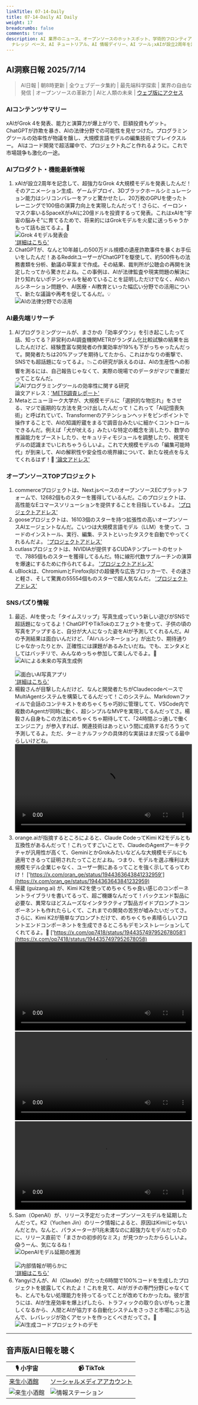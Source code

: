 ```yaml
---
linkTitle: 07-14-Daily
title: 07-14-Daily AI Daily
weight: 17
breadcrumbs: false
comments: true
description: AI 業界のニュース、オープンソースのホットスポット、学術的フロンティア、ビッグ V の意見を毎日厳選。AI 情報、AI デイリー、AI
  ナレッジ ベース、AI チュートリアル、AI 情報デイリー、AI ツール;xAIが設立2周年を記念して、超強力なGrok 4大規模モデルを発表したんだ！そのアニメーション生成、ゲームデプロイ、3Dブラックホールシミュレーション能力はシリコンバレーをアッと驚かせたし、20万枚のGPUを使ったトレーニングで100倍の演算力向上を実現したんだって！さらに、イーロン・マスク率いるSpaceXがxAIに20億ドルを投資するって発表。これはxAIを"宇宙の脳みそ"に育てるためで、将来的にはGrokモデルを火星に送っちゃうかもって話も出てるよ。🚀
---
```

## AI洞察日報 2025/7/14

> AI日報 | 朝8時更新 | 全ウェブデータ集約 | 最先端科学探索 | 業界の自由な発信 | オープンソースの革新力 | AIと人類の未来 | [ウェブ版にアクセス](https://ai.hubtoday.app/)

### AIコンテンツサマリー

xAIがGrok 4を発表、能力と演算力が爆上がりで、巨額投資もゲット。
ChatGPTが詐欺を暴き、AIの法律分野での可能性を見せつけた。プログラミングツールの効率性が物議を醸し、大規模言語モデルの編集技術でブレイクスルー。
AIはコード開発で超活躍中で、プロジェクト丸ごと作れるように。これで市場競争も激化の一途。

### AIプロダクト・機能最新情報
1.  xAIが設立2周年を記念して、超強力なGrok 4大規模モデルを発表したんだ！そのアニメーション生成、ゲームデプロイ、3Dブラックホールシミュレーション能力はシリコンバレーをアッと驚かせたし、20万枚のGPUを使ったトレーニングで100倍の演算力向上を実現したんだって！さらに、イーロン・マスク率いるSpaceXがxAIに20億ドルを投資するって発表。これはxAIを"宇宙の脳みそ"に育てるためで、将来的にはGrokモデルを火星に送っちゃうかもって話も出てるよ。🚀
    <br/> ![Grok 4モデル発表会](https://cdn.jsdmirror.com/gh/justlovemaki/imagehub@main/images/2025/07/news_01k0264zgse2w8swhpffenh5fw.avif) <br/>
    ['詳細はこちら'](https://mp.weixin.qq.com/s?__biz=MzI3MTA0MTk1MA==&mid=2652609087&idx=1&sn=0417e70d99c452b888aa3261787c217d)
2.  ChatGPTが、なんと10年越しの500万ドル規模の遺産詐欺事件を暴くお手伝いをしたんだ！あるRedditユーザーがChatGPTを駆使して、約500件もの法務書類を分析、動議の草案まで作成。その結果、裁判所が公聴会の再開を決定したってから驚きだよね。この事例は、AIが法律監査や現実問題の解決に計り知れないポテンシャルを秘めていることを証明しただけでなく、AIのハルシネーション問題や、AI医療・AI教育といった幅広い分野での活用について、新たな議論や再考を促してるんだ。💡
    <br/> ![AIの法律分野での活用](https://cdn.jsdmirror.com/gh/justlovemaki/imagehub@main/images/2025/07/news_01k02650vvebk9ytxkfq3v0xxn.avif) <br/>

### AI最先端リサーチ
1.  AIプログラミングツールが、まさかの「効率ダウン」を引き起こしたって話、知ってる？非営利のAI調査機関METRがランダム化比較試験の結果を出したんだけど、経験豊富な開発者の作業効率が19%も下がっちゃったんだって。開発者たちは20%アップを期待してたから、これはかなりの衝撃で、SNSでも超話題になってるよ。📉この研究が訴えるのは、AIの生産性への影響を測るには、自己報告じゃなくて、実際の現場でのデータがマジで重要だってことなんだ。
    <br/> ![AIプログラミングツールの効率性に関する研究](https://cdn.jsdmirror.com/gh/justlovemaki/imagehub@main/images/2025/07/news_01k02652sdfwe9qkxz3qdn94jn.avif) <br/>
    論文アドレス：['METR調査レポート'](https://www.jiqizhixin.com/articles/2025-07-13-3)
2.  Metaとニューヨーク大学が、大規模モデルに「選択的な物忘れ」をさせる、マジで画期的な方法を見つけ出したんだって！これって「AI記憶喪失術」と呼ばれていて、Transformerのアテンションヘッドをピンポイントで操作することで、AIの知識貯蔵をまるで調音台みたいに細かくコントロールできるんだ。例えば「犬が吠える」みたいな特定の概念を消したり、数学の推論能力をブーストしたり、セキュリティモジュールを調整したり、視覚モデルの認識までいじれちゃうらしいよ。これで大規模モデルの「編集可能時代」が到来して、AIの解釈性や安全性の境界線について、新たな視点を与えてくれるはず！🤯
    ['論文アドレス'](https://www.arxiv.org/pdf/2506.17052)

### オープンソースTOPプロジェクト
1.  commerceプロジェクトは、Next.jsベースのオープンソースECプラットフォームで、12682個ものスターを獲得しているんだ。このプロジェクトは、高性能なEコマースソリューションを提供することを目指しているよ。
    ['プロジェクトアドレス'](https://github.com/vercel/commerce)
2.  gooseプロジェクトは、16103個のスターを持つ拡張性の高いオープンソースAIエージェントなんだ。こいつは大規模言語モデル（LLM）を使って、コードのインストール、実行、編集、テストといったタスクを自動でやってくれるんだよ。
    ['プロジェクトアドレス'](https://github.com/block/goose)
3.  cutlassプロジェクトは、NVIDIAが提供するCUDAテンプレートのセットで、7885個ものスターを獲得してるんだ。特に線形代数サブルーチンの演算を爆速にするために作られてるよ。
    ['プロジェクトアドレス'](https://github.com/NVIDIA/cutlass)
4.  uBlockは、ChromiumとFirefox向けの超優秀な広告ブロッカーで、その速さと軽さ、そして驚異の55554個ものスターで超人気なんだ。
    ['プロジェクトアドレス'](https://github.com/gorhill/uBlock)

### SNSバズり情報
1.  最近、AIを使った「タイムスリップ」写真生成っていう新しい遊びがSNSで超話題になってるよ！ChatGPTやTikTokのエフェクトを使って、子供の頃の写真をアップすると、自分が大人になった姿をAIが予測してくれるんだ。AIの予測結果は面白いんだけど、「AIハルシネーション」が出たり、期待通りじゃなかったりとか、正確性には課題があるみたいだね。でも、エンタメとしてはバッチリで、みんなめっちゃ参加して楽しんでるよ。📸
    <br/> ![AIによる未来の写真生成例](https://cdn.jsdmirror.com/gh/justlovemaki/imagehub@main/images/2025/07/news_01k02654g3esa95v0j85r2pqfm.avif) <br/>
    <br/> ![面白いAI写真アプリ](https://cdn.jsdmirror.com/gh/justlovemaki/imagehub@main/images/2025/07/news_01k026568qfpy8x8pa9zk2rp13.avif) <br/>
    ['詳細はこちら'](https://mp.weixin.qq.com/s?__biz=MzIzNjc1NzUzMw==&mid=2247809745&idx=3&sn=b455da483fad293e9d2d03420bd824ee)
2.  楊毅さんが目撃したんだけど、なんと開発者たちがClaudecodeベースでMultiAgentシステムを構築してるんだって！このシステム、Markdownファイルで会話のコンテキストをめちゃくちゃ巧妙に管理してて、VSCode内で複数のAgentが同時に動く、超シンプルなMVPを実現してるんだってさ。楊毅さん自身もこの方法にめちゃくちゃ期待してて、「24時間ぶっ通しで働くエンジニア」が参入すれば、関連技術はあっという間に成熟するだろうって予測してるよ。ただ、ターミナルフックの具体的な実装はまだ探ってる最中らしいけどね。
    <video src="https://video.twimg.com/amplify_video/1944391220429774848/vid/avc1/720x1278/6kwmHQRYTz9RcIkt.mp4?tag=14" controls="controls" width="100%"></video>
3.  orange.aiが指摘するところによると、Claude CodeってKimi K2モデルとも互換性があるんだって！これってすごいことで、ClaudeのAgentアーキテクチャが汎用性が高くて、GeminiとかGrokみたいなどんな大規模モデルにも適用できるって証明されたってことだよね。つまり、モデルを選ぶ権利は大規模モデル企業じゃなく、ユーザー側にあるってことを強く示してるってわけ！
    ['https://x.com/oran_ge/status/1944363643841232959'](https://x.com/oran_ge/status/1944363643841232959)
4.  帰蔵 (guizang.ai) が、Kimi K2を使ってめちゃくちゃ良い感じのコンポーネントライブラリを書いてるって、超ご機嫌なんだって！バックエンド製品に必要な、異常なほどスムーズなインタラクティブ製品ガイドプロンプトコンポーネントも作れたらしくて、これまでの開発の苦労が嘘みたいだってさ。さらに、Kimi K2が簡単なプロンプトだけで、めちゃくちゃ素晴らしいフロントエンドコンポーネントを生成できるところもデモンストレーションしてくれてるよ。🎉
    ['https://x.com/op7418/status/1944357497952678058'](https://x.com/op7418/status/1944357497952678058)
    <video src="https://cdn.jsdmirror.com/gh/justlovemaki/imagehub@main/images/2025/07/news_01k0265apbepq80ske6cw13dke.mp4" controls="controls" width="100%"></video>
    <video src="https://cdn.jsdmirror.com/gh/justlovemaki/imagehub@main/images/2025/07/news_01k0265ez2fhdaefrr0q637b8c.mp4" controls="controls" width="100%"></video>
    <video src="https://cdn.jsdmirror.com/gh/justlovemaki/imagehub@main/images/2025/07/news_01k0265pg2fj5vg82myj37zc8j.mp4" controls="controls" width="100%"></video>
5.  Sam（OpenAI）が、リリース予定だったオープンソースモデルを延期したんだって。K2（Yuchen Jin）のリーク情報によると、原因はKimiじゃないんだとか。なんと、パラメーターが1兆未満なのに超強力なモデルだったのに、リリース直前で「まさかの初歩的なミス」が見つかったかららしいよ。😱うーん、気になるね！
    <br/> ![OpenAIモデル延期の推測](https://cdn.jsdmirror.com/gh/justlovemaki/imagehub@main/images/2025/07/news_01k0265teeehgb6gxxt9bsw290.avif) <br/>
    <br/> ![内部情報が明らかに](https://cdn.jsdmirror.com/gh/justlovemaki/imagehub@main/images/2025/07/news_01k0265xjjfr5rfambxmamwfmp.avif) <br/>
    ['詳細はこちら'](https://x.com/op7418/status/1944254013408784624)
6.  Yangyiさんが、AI（Claude）がたった6時間で100%コードを生成したプロジェクトを披露してくれたよ！これを見て、AIがガチの専門分野じゃなくても、とんでもない処理能力を持ってるってことが改めてわかったね。彼が言うには、AIが生産効率を爆上げしたら、トラフィックの取り合いがもっと激しくなるから、人間とAIが協力する自動化システムをさっさと市場にぶち込んで、レバレッジが効くアセットを作っとくべきだってさ。🚀
    <br/> ![AI生成コードプロジェクトのデモ](https://cdn.jsdmirror.com/gh/justlovemaki/imagehub@main/images/2025/07/news_01k026617xeqz9ez7n4xe18p5a.avif) <br/>

---

## 音声版AI日報を聴く

| 🎙️ **小宇宙** | 📹 **TikTok** |
| --- | --- |
| [来生小酒館](https://www.xiaoyuzhoufm.com/podcast/683c62b7c1ca9cf575a5030e) | [ソーシャルメディアアカウント](https://www.douyin.com/user/MS4wLjABAAAAwpwqPQlu38sO38VyWgw9ZjDEnN4bMR5j8x111UxpseHR9DpB6-CveI5KRXOWuFwG)|
| ![来生小酒館](https://cdn.jsdmirror.com/gh/justlovemaki/imagehub@main/logo/f959f7984e9163fc50d3941d79a7f262.md.png) | ![情報ステーション](https://cdn.jsdmirror.com/gh/justlovemaki/imagehub@main/logo/7fc30805eeb831e1e2baa3a240683ca3.md.png) |